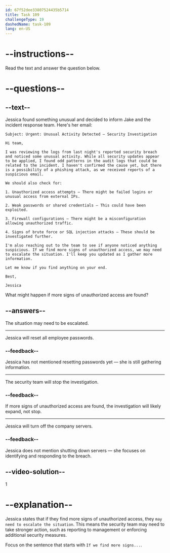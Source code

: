 ```yaml
---
id: 67f52dee33807524435b5714
title: Task 109
challengeType: 19
dashedName: task-109
lang: en-US
---
```


<!-- READING -->

# --instructions--

Read the text and answer the question below.

# --questions--

## --text--

Jessica found something unusual and decided to inform Jake and the incident response team. Here's her email:

`Subject: Urgent: Unusual Activity Detected – Security Investigation`

`Hi team,`

`I was reviewing the logs from last night's reported security breach and noticed some unusual activity. While all security updates appear to be applied, I found odd patterns in the audit logs that could be related to the incident. I haven't confirmed the cause yet, but there is a possibility of a phishing attack, as we received reports of a suspicious email.`

`We should also check for:`

`1. Unauthorized access attempts – There might be failed logins or unusual access from external IPs.`

`2. Weak passwords or shared credentials – This could have been exploited.`

`3. Firewall configurations – There might be a misconfiguration allowing unauthorized traffic.`

`4. Signs of brute force or SQL injection attacks – These should be investigated further.`

`I'm also reaching out to the team to see if anyone noticed anything suspicious. If we find more signs of unauthorized access, we may need to escalate the situation. I'll keep you updated as I gather more information.`

`Let me know if you find anything on your end.`

`Best,`

`Jessica`

What might happen if more signs of unauthorized access are found?

## --answers--

The situation may need to be escalated.

---

Jessica will reset all employee passwords.

### --feedback--

Jessica has not mentioned resetting passwords yet — she is still gathering information.

---

The security team will stop the investigation.

### --feedback--

If more signs of unauthorized access are found, the investigation will likely expand, not stop.

---

Jessica will turn off the company servers.

### --feedback--

Jessica does not mention shutting down servers — she focuses on identifying and responding to the breach.

## --video-solution--

1

# --explanation--

Jessica states that if they find more signs of unauthorized access, they `may need to escalate the situation`. This means the security team may need to take stronger action, such as reporting to management or enforcing additional security measures.

Focus on the sentence that starts with `If we find more signs...`.
